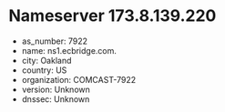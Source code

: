 # Nameserver 173.8.139.220

* as_number: 7922
* name: ns1.ecbridge.com.
* city: Oakland
* country: US
* organization: COMCAST-7922
* version: Unknown
* dnssec: Unknown
